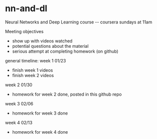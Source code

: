 # nn-and-dl
Neural Networks and Deep Learning course -- coursera
sundays at 11am

Meeting objectives
- show up with videos watched
- potential questions about the material
- serious attempt at completing homework (on github)

general timeline:
week 1 01/23
- finish week 1 videos
- finish week 2 videos

week 2 01/30
- homework for week 2 done, posted in this github repo

week 3 02/06
- homework for week 3 done

week 4 02/13
- homework for week 4 done

